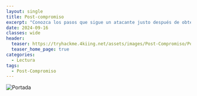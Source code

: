 ```yaml
---
layout: single
title: Post-compromiso
excerpt: "Conozca los pasos que sigue un atacante justo después de obtener un punto de apoyo inicial en una red."
date: 2024-09-16
classes: wide
header:
  teaser: https://tryhackme.4kiing.net/assets/images/Post-Compromiso/Post.jpg
  teaser_home_page: true
categories:
  - Lectura
tags:
  - Post-Compromiso
---
```


![Portada](https://tryhackme.4kiing.net/assets/images/Post-Compromiso/Portada.jpg)
